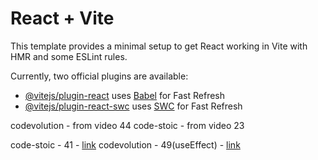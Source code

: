 # React + Vite

This template provides a minimal setup to get React working in Vite with HMR and some ESLint rules.

Currently, two official plugins are available:

- [@vitejs/plugin-react](https://github.com/vitejs/vite-plugin-react/blob/main/packages/plugin-react/README.md) uses [Babel](https://babeljs.io/) for Fast Refresh
- [@vitejs/plugin-react-swc](https://github.com/vitejs/vite-plugin-react-swc) uses [SWC](https://swc.rs/) for Fast Refresh

codevolution - from video 44
code-stoic - from video 23

code-stoic - 41 - [link](https://youtu.be/B1UNrmvGyPs?si=Nx5LSXnDZ8FI1dcE)
codevolution - 49(useEffect) - [link](https://youtu.be/06Y6aJzTmXY?si=VCRkbF7eBcLELacg)
